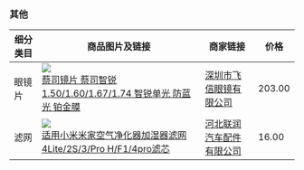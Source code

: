 ### 其他
|细分类目|商品图片及链接|商家链接|价格|
|--|--|--|--|
|眼镜片|![](https://cbu01.alicdn.com/img/ibank/O1CN01GiSxkQ2KwvhavUpRJ_!!2828959622-0-cib.200x200.jpg)<br>[蔡司镜片 蔡司智锐 1.50/1.60/1.67/1.74 智锐单光 防蓝光 铂金膜](https://detail.1688.com/offer/671049533903.html)|[深圳市飞信眼镜有限公司](https://feixinglasses.1688.com)|203.00|
|滤网|![](https://cbu01.alicdn.com/img/ibank/O1CN016w6JWi1OCRtcy1VWt_!!2492481669-0-cib.200x200.jpg)<br>[适用小米米家空气净化器加湿器滤网4Lite/2S/3/Pro H/F1/4pro滤芯](https://detail.1688.com/offer/712432576243.html)|[河北联润汽车配件有限公司](https://lianrun.1688.com)|16.00|
